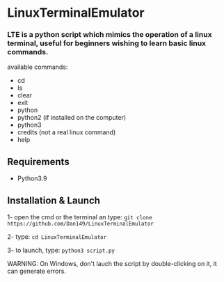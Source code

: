 # LinuxTerminalEmulator
### LTE is a python script which mimics the operation of a linux terminal, useful for beginners wishing to learn basic linux commands.

available commands:
  - cd
  - ls
  - clear
  - exit
  - python
  - python2 (if installed on the computer)
  - python3
  - credits (not a real linux command)
  - help

## Requirements

  - Python3.9

## Installation & Launch

1- open the cmd or the terminal an type: `git clone https://github.com/Dan149/LinuxTerminalEmulator`

2- type: `cd LinuxTerminalEmulator`

3- to launch, type: `python3 script.py`

WARNING: On Windows, don't lauch the script by double-clicking on it, it can generate errors.
